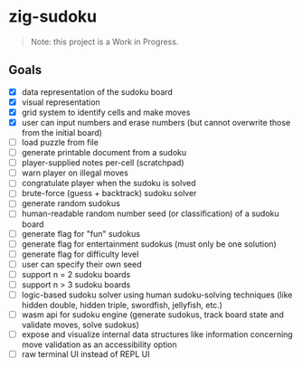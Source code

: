 # zig-sudoku

> Note: this project is a Work in Progress.

## Goals

- [X] data representation of the sudoku board
- [X] visual representation
- [X] grid system to identify cells and make moves
- [X] user can input numbers and erase numbers (but cannot overwrite those from the initial board)
- [ ] load puzzle from file
- [ ] generate printable document from a sudoku
- [ ] player-supplied notes per-cell (scratchpad)
- [ ] warn player on illegal moves
- [ ] congratulate player when the sudoku is solved
- [ ] brute-force (guess + backtrack) sudoku solver
- [ ] generate random sudokus
- [ ] human-readable random number seed (or classification) of a sudoku board
- [ ] generate flag for "fun" sudokus
- [ ] generate flag for entertainment sudokus (must only be one solution)
- [ ] generate flag for difficulty level
- [ ] user can specify their own seed
- [ ] support n = 2 sudoku boards
- [ ] support n > 3 sudoku boards
- [ ] logic-based sudoku solver using human sudoku-solving techniques (like hidden double, hidden triple, swordfish, jellyfish, etc.)
- [ ] wasm api for sudoku engine (generate sudokus, track board state and validate moves, solve sudokus)
- [ ] expose and visualize internal data structures like information concerning move validation as an accessibility option
- [ ] raw terminal UI instead of REPL UI
